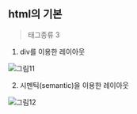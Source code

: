 ## html의 기본

>태그종류 3

1. div를 이용한 레이아웃  

![그림11](https://user-images.githubusercontent.com/67814967/88386513-7f00f800-cdeb-11ea-9c53-43374059e461.jpg)  

2. 시멘틱(semantic)을 이용한 레이아웃  

![그림12](https://user-images.githubusercontent.com/67814967/88386520-81635200-cdeb-11ea-9983-0e51a35d65e7.jpg)  